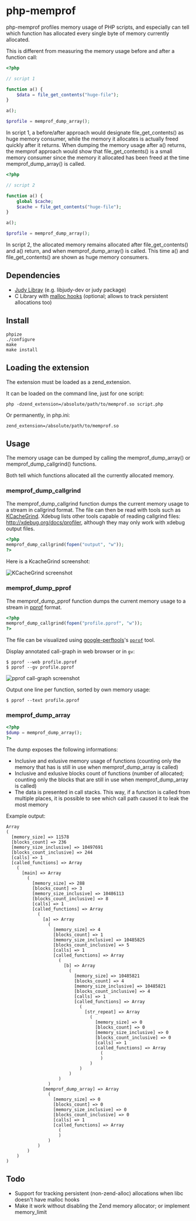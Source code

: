 # php-memprof

php-memprof profiles memory usage of PHP scripts, and especially can tell which
function has allocated every single byte of memory currently allocated.

This is different from measuring the memory usage before and after a
function call:

``` php
<?php

// script 1

function a() {
    $data = file_get_contents("huge-file");
}

a();

$profile = memprof_dump_array();

```

In script 1, a before/after approach would designate file_get_contents() as huge
memory consumer, while the memory it allocates is actually freed quickly after
it returns. When dumping the memory usage after a() returns, the memprof
approach would show that file_get_contents() is a small memory consumer since
the memory it allocated has been freed at the time memprof_dump_array() is
called.


``` php
<?php

// script 2

function a() {
    global $cache;
    $cache = file_get_contents("huge-file");
}

a();

$profile = memprof_dump_array();
```

In script 2, the allocated memory remains allocated after file_get_contents()
and a() return, and when memprof_dump_array() is called. This time a() and
file_get_contents() are shown as huge memory consumers.

## Dependencies

 * [Judy Libray][3] (e.g. libjudy-dev or judy package)
 * C Library with [malloc hooks][1] (optional; allows to track persistent allocations too)

## Install

    phpize
    ./configure
    make
    make install

## Loading the extension

The extension must be loaded as a zend_extension.

It can be loaded on the command line, just for one script:

    php -dzend_extension=/absolute/path/to/memprof.so script.php

Or permanently, in php.ini:

    zend_extension=/absolute/path/to/memprof.so

## Usage

The memory usage can be dumped by calling the memprof_dump_array() or
memprof_dump_callgrind() functions.

Both tell which functions allocated all the currently allocated memory.

### memprof_dump_callgrind

The memprof_dump_callgrind function dumps the current memory usage to a stream
in callgrind format. The file can then be read with tools such as
[KCacheGrind][2]. Xdebug lists other tools capable of reading
callgrind files: http://xdebug.org/docs/profiler, although they may only work
with xdebug output files.

``` php
<?php
memprof_dump_callgrind(fopen("output", "w"));
?>
```

Here is a KcacheGrind screenshot:

![KCacheGrind screenshot](http://img820.imageshack.us/img820/5530/screenshot3kve.png)

### memprof_dump_pprof

The memprof_dump_pprof function dumps the current memory usage to a stream in
[pprof][4] format.

``` php
<?php
memprof_dump_callgrind(fopen("profile.pprof", "w"));
?>
```

The file can be visualized using [google-perftools][5]'s [``pprof``][4] tool.

Display annotated call-graph in web browser or in ``gv``:

```
$ pprof --web profile.pprof
$ pprof --gv profile.pprof
```

![pprof call-graph screenshot](http://img707.imageshack.us/img707/7697/screenshot3go.png)

Output one line per function, sorted by own memory usage:

```
$ pprof --text profile.pprof
```

### memprof_dump_array

``` php
<?php
$dump = memprof_dump_array();
?>
```

The dump exposes the following informations:

 * Inclusive and exlusive memory usage of functions (counting only the memory
   that has is still in use when memprof_dump_array is called)
 * Inclusive and exlusive blocks count of functions (number of allocated;
   counting only the blocks that are still in use when memprof_dump_array is
   called)
 * The data is presented in call stacks. This way, if a function is called from
   multiple places, it is possible to see which call path caused it to leak the
   most memory

Example output:

    Array
    (
      [memory_size] => 11578
      [blocks_count] => 236
      [memory_size_inclusive] => 10497691
      [blocks_count_inclusive] => 244
      [calls] => 1
      [called_functions] => Array
        (
          [main] => Array
            (
              [memory_size] => 288
              [blocks_count] => 3
              [memory_size_inclusive] => 10486113
              [blocks_count_inclusive] => 8
              [calls] => 1
              [called_functions] => Array
                (
                  [a] => Array
                    (
                      [memory_size] => 4
                      [blocks_count] => 1
                      [memory_size_inclusive] => 10485825
                      [blocks_count_inclusive] => 5
                      [calls] => 1
                      [called_functions] => Array
                        (
                          [b] => Array
                            (
                              [memory_size] => 10485821
                              [blocks_count] => 4
                              [memory_size_inclusive] => 10485821
                              [blocks_count_inclusive] => 4
                              [calls] => 1
                              [called_functions] => Array
                                (
                                  [str_repeat] => Array
                                    (
                                      [memory_size] => 0
                                      [blocks_count] => 0
                                      [memory_size_inclusive] => 0
                                      [blocks_count_inclusive] => 0
                                      [calls] => 1
                                      [called_functions] => Array
                                        (
                                        )
                                    )
                                )
                            )
                        )
                    )
                  [memprof_dump_array] => Array
                    (
                      [memory_size] => 0
                      [blocks_count] => 0
                      [memory_size_inclusive] => 0
                      [blocks_count_inclusive] => 0
                      [calls] => 1
                      [called_functions] => Array
                        (
                        )
                    )
                )
            )
        )
    )

## Todo

 * Support for tracking persistent (non-zend-alloc) allocations when libc
   doesn't have malloc hooks
 * Make it work without disabling the Zend memory allocator; or implement
   memory_limit

[1]: https://www.gnu.org/software/libc/manual/html_node/Hooks-for-Malloc.html#Hooks-for-Malloc
[2]: http://kcachegrind.sourceforge.net/html/Home.html
[3]: http://judy.sourceforge.net/index.html
[4]: https://google-perftools.googlecode.com/svn/trunk/doc/heapprofile.html
[5]: https://google-perftools.googlecode.com/

